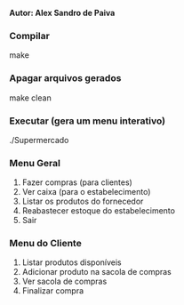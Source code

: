 **Autor: Alex Sandro de Paiva**

### Compilar

make

### Apagar arquivos gerados

make clean

### Executar (gera um menu interativo)

./Supermercado

### Menu Geral

1. Fazer compras (para clientes)
2. Ver caixa (para o estabelecimento)
3. Listar os produtos do fornecedor
4. Reabastecer estoque do estabelecimento
5. Sair

### Menu do Cliente

1. Listar produtos disponíveis
2. Adicionar produto na sacola de compras
3. Ver sacola de compras
4. Finalizar compra
